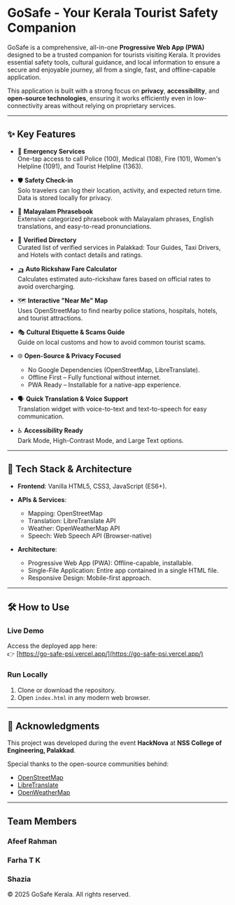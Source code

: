 
# GoSafe - Your Kerala Tourist Safety Companion

GoSafe is a comprehensive, all-in-one **Progressive Web App (PWA)** designed to be a trusted companion for tourists visiting Kerala. It provides essential safety tools, cultural guidance, and local information to ensure a secure and enjoyable journey, all from a single, fast, and offline-capable application.

This application is built with a strong focus on **privacy**, **accessibility**, and **open-source technologies**, ensuring it works efficiently even in low-connectivity areas without relying on proprietary services.

---

## ✨ Key Features

- 🚨 **Emergency Services**  
  One-tap access to call Police (100), Medical (108), Fire (101), Women's Helpline (1091), and Tourist Helpline (1363).

- 🛡️ **Safety Check-in**  
  Solo travelers can log their location, activity, and expected return time. Data is stored locally for privacy.

- 📖 **Malayalam Phrasebook**  
  Extensive categorized phrasebook with Malayalam phrases, English translations, and easy-to-read pronunciations.

- 👥 **Verified Directory**  
  Curated list of verified services in Palakkad: Tour Guides, Taxi Drivers, and Hotels with contact details and ratings.

- 🛺 **Auto Rickshaw Fare Calculator**  
  Calculates estimated auto-rickshaw fares based on official rates to avoid overcharging.

- 🗺️ **Interactive "Near Me" Map**  
  Uses OpenStreetMap to find nearby police stations, hospitals, hotels, and tourist attractions.

- 🎭 **Cultural Etiquette & Scams Guide**  
  Guide on local customs and how to avoid common tourist scams.

- 🌐 **Open-Source & Privacy Focused**
  - No Google Dependencies (OpenStreetMap, LibreTranslate).
  - Offline First – Fully functional without internet.
  - PWA Ready – Installable for a native-app experience.

- 🗣️ **Quick Translation & Voice Support**  
  Translation widget with voice-to-text and text-to-speech for easy communication.

- ♿ **Accessibility Ready**  
  Dark Mode, High-Contrast Mode, and Large Text options.

---

## 🚀 Tech Stack & Architecture

- **Frontend**: Vanilla HTML5, CSS3, JavaScript (ES6+).

- **APIs & Services**:
    - Mapping: OpenStreetMap
    - Translation: LibreTranslate API
    - Weather: OpenWeatherMap API
    - Speech: Web Speech API (Browser-native)

- **Architecture**:
    - Progressive Web App (PWA): Offline-capable, installable.
    - Single-File Application: Entire app contained in a single HTML file.
    - Responsive Design: Mobile-first approach.

---

## 🛠️ How to Use

### Live Demo  
Access the deployed app here:  
👉 [https://go-safe-psi.vercel.app/](https://go-safe-psi.vercel.app/)

### Run Locally  
1. Clone or download the repository.  
2. Open `index.html` in any modern web browser.

---

## 🙏 Acknowledgments

This project was developed during the event **HackNova** at **NSS College of Engineering, Palakkad**.

Special thanks to the open-source communities behind:
- [OpenStreetMap](https://www.openstreetmap.org)
- [LibreTranslate](https://libretranslate.com/)
- [OpenWeatherMap](https://openweathermap.org/)

---
## Team Members
### Afeef Rahman
### Farha T K
### Shazia



© 2025 GoSafe Kerala. All rights reserved.

